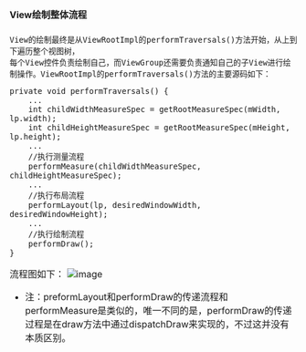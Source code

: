 <font size=3>

#### View绘制整体流程
    View的绘制最终是从ViewRootImpl的performTraversals()方法开始，从上到下遍历整个视图树，
    每个View控件负责绘制自己，而ViewGroup还需要负责通知自己的子View进行绘制操作。ViewRootImpl的performTraversals()方法的主要源码如下：


```
private void performTraversals() {
    ...
    int childWidthMeasureSpec = getRootMeasureSpec(mWidth, lp.width);
    int childHeightMeasureSpec = getRootMeasureSpec(mHeight, lp.height);
    ...
    //执行测量流程
    performMeasure(childWidthMeasureSpec, childHeightMeasureSpec);
    ...
    //执行布局流程
    performLayout(lp, desiredWindowWidth, desiredWindowHeight);
    ...
    //执行绘制流程
    performDraw();
}
```
流程图如下：
![image](https://note.youdao.com/yws/api/personal/file/2E6E09635C304E179BE6DC98B9C47962?method=download&shareKey=2f59d09f696d1bb3043e6050c454dc36)

- 注：preformLayout和performDraw的传递流程和performMeasure是类似的，唯一不同的是，performDraw的传递过程是在draw方法中通过dispatchDraw来实现的，不过这并没有本质区别。
</font>
